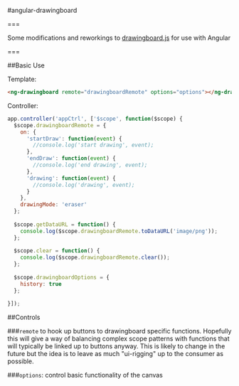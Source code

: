 #angular-drawingboard

===

Some modifications and reworkings to [drawingboard.js](https://github.com/Leimi/drawingboard.js) for use with Angular

===

##Basic Use

Template:

```html
<ng-drawingboard remote="drawingboardRemote" options="options"></ng-drawingboard>
```

Controller:

```javascript
app.controller('appCtrl', ['$scope', function($scope) {
  $scope.drawingboardRemote = {
    on: {
      'startDraw': function(event) {
        //console.log('start drawing', event);
      },
      'endDraw': function(event) {
        //console.log('end drawing', event);
      },
      'drawing': function(event) {
        //console.log('drawing', event);
      }
    },
    drawingMode: 'eraser'
  };
  
  $scope.getDataURL = function() {
    console.log($scope.drawingboardRemote.toDataURL('image/png'));
  };
  
  $scope.clear = function() {
    console.log($scope.drawingboardRemote.clear());
  };
  
  $scope.drawingboardOptions = {
    history: true
  };
  
}]);
```

##Controls

###`remote`
to hook up buttons to drawingboard specific functions. Hopefully this will give a way of balancing complex scope patterns with functions that will typically be linked up to buttons anyway. This is likely to change in the future but the idea is to leave as much "ui-rigging" up to the consumer as possible.

###`options`: control basic functionality of the canvas